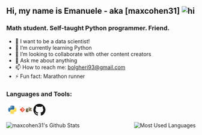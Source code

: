 ## Hi, my name is Emanuele - aka [maxcohen31] <img src="https://user-images.githubusercontent.com/1303154/88677602-1635ba80-d120-11ea-84d8-d263ba5fc3c0.gif" width="28px" alt="hi">

### Math student. Self-taught Python programmer. Friend. 


- 🔭 I want to be a data scientist!
- 🌱 I’m currently learning Python
- 👯 I’m looking to collaborate with other content creators
- 💬 Ask me about anything
- 📫 How to reach me: bolgheri93@gmail.com
- ⚡ Fun fact: Marathon runner

### Languages and Tools:
<img height="32" width="32" src="https://raw.githubusercontent.com/github/explore/80688e429a7d4ef2fca1e82350fe8e3517d3494d/topics/python/python.png" />  <img height="32" width="32" src="https://raw.githubusercontent.com/github/explore/80688e429a7d4ef2fca1e82350fe8e3517d3494d/topics/git/git.png" /> <img height="32" width="32" src="https://raw.githubusercontent.com/github/explore/78df643247d429f6cc873026c0622819ad797942/topics/github/github.png" />




<img align='left' alt="maxcohen31's Github Stats" src='https://github-readme-stats.vercel.app/api?username=maxcohen31&show_icons=true&theme=merko' />
<img align='right' alt="Most Used Languages" src=" [![Top Langs](https://github-readme-stats.vercel.app/api/top-langs/?username=maxcohen31)](https://github.com/anuraghazra/github-readme-stats)" />
